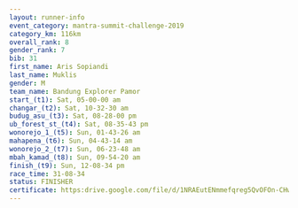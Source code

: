 ```yaml
---
layout: runner-info 
event_category: mantra-summit-challenge-2019 
category_km: 116km 
overall_rank: 8
gender_rank: 7
bib: 31
first_name: Aris Sopiandi
last_name: Muklis
gender: M
team_name: Bandung Explorer Pamor
start_(t1): Sat, 05-00-00 am
changar_(t2): Sat, 10-32-30 am
budug_asu_(t3): Sat, 08-28-00 pm
ub_forest_st_(t4): Sat, 08-35-43 pm
wonorejo_1_(t5): Sun, 01-43-26 am
mahapena_(t6): Sun, 04-43-14 am
wonorejo_2_(t7): Sun, 06-23-48 am
mbah_kamad_(t8): Sun, 09-54-20 am
finish_(t9): Sun, 12-08-34 pm
race_time: 31-08-34
status: FINISHER
certificate: https:drive.google.com/file/d/1NRAEutENmmefqreg5QvOFOn-CHwEGvD1/view?usp=sharing
---
```

